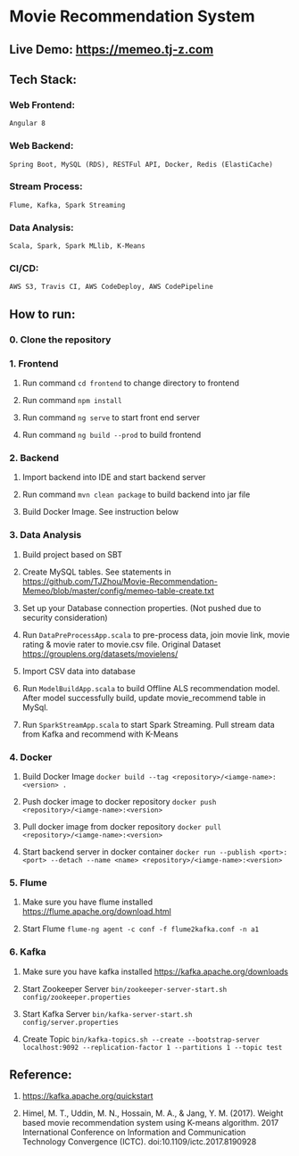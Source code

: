 # Movie Recommendation System

## Live Demo: https://memeo.tj-z.com

## Tech Stack:

### Web Frontend: 
    Angular 8

### Web Backend:
    Spring Boot, MySQL (RDS), RESTFul API, Docker, Redis (ElastiCache)

### Stream Process:
    Flume, Kafka, Spark Streaming

### Data Analysis:
    Scala, Spark, Spark MLlib, K-Means

### CI/CD:
    AWS S3, Travis CI, AWS CodeDeploy, AWS CodePipeline

## How to run:
### 0. Clone the repository

### 1. Frontend
1. Run command `cd frontend` to change directory to frontend

2. Run command `npm install`

3. Run command `ng serve` to start front end server

4. Run command `ng build --prod` to build frontend

### 2. Backend
1. Import backend into IDE and start backend server

2. Run command `mvn clean package` to build backend into jar file

3. Build Docker Image. See instruction below

### 3. Data Analysis
1. Build project based on SBT

2. Create MySQL tables. See statements in https://github.com/TJZhou/Movie-Recommendation-Memeo/blob/master/config/memeo-table-create.txt

3. Set up your Database connection properties. (Not pushed due to security consideration)

4. Run `DataPreProcessApp.scala` to pre-process data, join movie link, movie rating & movie rater to movie.csv file. Original Dataset https://grouplens.org/datasets/movielens/ 

5. Import CSV data into database

6. Run `ModelBuildApp.scala` to build Offline ALS recommendation model. After model successfully build, update movie_recommend table in MySql.

7. Run `SparkStreamApp.scala` to start Spark Streaming. Pull stream data from Kafka and recommend with K-Means

### 4. Docker
1. Build Docker Image
`docker build --tag <repository>/<iamge-name>:<version> .`

2. Push docker image to docker repository
`docker push <repository>/<iamge-name>:<version>`
    
3. Pull docker image from docker repository
`docker pull <repository>/<iamge-name>:<version>`

4. Start backend server in docker container 
`docker run --publish <port>:<port> --detach --name <name> <repository>/<iamge-name>:<version>`

### 5. Flume
1. Make sure you have flume installed
https://flume.apache.org/download.html

2. Start Flume `flume-ng agent -c conf -f flume2kafka.conf -n a1`

### 6. Kafka
1. Make sure you have kafka installed
https://kafka.apache.org/downloads

2. Start Zookeeper Server 
`bin/zookeeper-server-start.sh config/zookeeper.properties`

3. Start Kafka Server 
`bin/kafka-server-start.sh config/server.properties`
    
4. Create Topic
`bin/kafka-topics.sh --create --bootstrap-server localhost:9092 --replication-factor 1 --partitions 1 --topic test`

## Reference: 
1. https://kafka.apache.org/quickstart

2. Himel, M. T., Uddin, M. N., Hossain, M. A., &amp; Jang, Y. M. (2017). Weight based movie recommendation system using K-means algorithm. 2017 International Conference on Information and Communication Technology Convergence (ICTC). doi:10.1109/ictc.2017.8190928